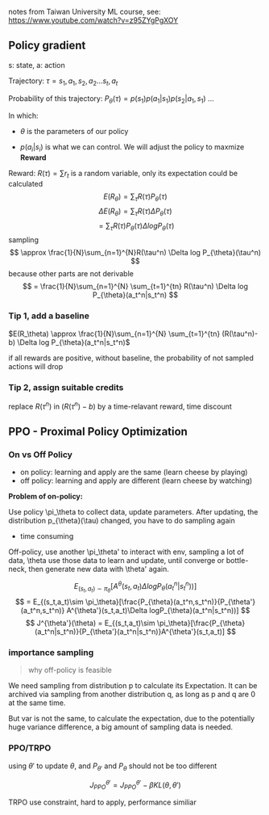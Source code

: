 
notes from Taiwan University ML course, see: https://www.youtube.com/watch?v=z95ZYgPgXOY

## Policy gradient

s: state, a: action

Trajectory: $\tau = {s_1, a_1, s_2, a_2 ... s_t, a_t}$

Probability of this trajectory: $P_{\theta}(\tau) = p(s_1)p(a_1|s_1)p(s_2|a_1,s_1)$ ...

In which: 

- $\theta$ is the parameters of our policy

- $p(a_i|s_i)$ is what we can control. We will adjust the policy to maxmize **Reward** 

Reward: $R(\tau) = \sum r_t$  is a random variable, only its expectation could be calculated
$$
E(R_\theta) = \sum_{\tau}R(\tau)P_{\theta}(\tau)
$$
$$
\Delta E(R_\theta) = \sum_{\tau}R(\tau)\Delta P_{\theta}(\tau)
$$
$$
= \sum_{\tau}R(\tau) P_{\theta}(\tau) \Delta log P_{\theta}(\tau)
$$
sampling
$$
\approx \frac{1}{N}\sum_{n=1}^{N}R(\tau^n) \Delta log P_{\theta}(\tau^n)
$$
because other parts are not derivable
$$
= \frac{1}{N}\sum_{n=1}^{N} \sum_{t=1}^{tn} R(\tau^n) \Delta log P_{\theta}(a_t^n|s_t^n)
$$


### Tip 1, add a baseline
$E(R_\theta) \approx \frac{1}{N}\sum_{n=1}^{N} \sum_{t=1}^{tn} (R(\tau^n)-b) \Delta log P_{\theta}(a_t^n|s_t^n)$

if all rewards are positive, without baseline, the probability of not sampled actions will drop

### Tip 2, assign suitable credits
replace $R(\tau^n)$ in $(R(\tau^n)-b)$ by a time-relavant reward, time discount

## PPO - Proximal Policy Optimization
### On vs Off Policy
- on policy: learning and apply are the same (learn cheese by playing)
- off policy: learning and apply are different (learn cheese by watching)

**Problem of on-policy:**

Use policy \pi_\theta to collect data, update parameters. After updating, the distribution p_{\theta}(\tau) changed, you have to do sampling again
- time consuming

Off-policy, use another \pi_\theta' to interact with env, sampling a lot of data, \theta use those data to learn and update, until converge or bottle-neck, then generate new data with \theta' again.

$$
E_{(s_t,a_t)\sim \pi_\theta}[A^{\theta}(s_t,a_t)\Delta logP_{\theta}(a_t^n|s_t^n))]
$$
$$
= E_{(s_t,a_t)\sim \pi_\theta}[\frac{P_{\theta}(a_t^n,s_t^n)}{P_{\theta'}(a_t^n,s_t^n)} A^{\theta'}(s_t,a_t)\Delta logP_{\theta}(a_t^n|s_t^n))]
$$
$$
J^{\theta'}(\theta) = E_{(s_t,a_t)\sim \pi_\theta}[\frac{P_{\theta}(a_t^n|s_t^n)}{P_{\theta'}(a_t^n|s_t^n)}A^{\theta'}(s_t,a_t)]
$$

### importance sampling
> why off-policy is feasible

We need sampling from distribution p to calculate its Expectation. It can be archived via sampling from another distribution q, as long as p and q are 0 at the same time.

But var is not the same, to calculate the expectation, due to the potentially huge variance difference, a big amount of sampling data is needed.


### PPO/TRPO
using $\theta'$ to update $\theta$, and $P_{\theta'}$ and $P_{\theta}$ should not be too different

$$
J_{PPO}^{\theta'} = J_{PPO}^{\theta'} - \beta KL(\theta,\theta')
$$

TRPO use constraint, hard to apply, performance similiar
